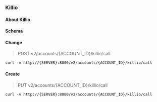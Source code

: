 ### Killio

#### About Killio

#### Schema



#### Change

> POST v2/accounts/{ACCOUNT_ID}/killio/call

```curl
curl -v http://{SERVER}:8000/v2/accounts/{ACCOUNT_ID}/killio/call
```

#### Create

> PUT v2/accounts/{ACCOUNT_ID}/killio/call

```curl
curl -v http://{SERVER}:8000/v2/accounts/{ACCOUNT_ID}/killio/call
```

